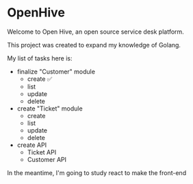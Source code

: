 # OpenHive


Welcome to Open Hive, an open source service desk platform.

This project was created to expand my knowledge of Golang.

My list of tasks here is:
* finalize "Customer" module
    * create ✅
    * list 
    * update 
    * delete
* create "Ticket" module
    * create 
    * list 
    * update 
    * delete
* create API 
    * Ticket API
    * Customer API

In the meantime, I'm going to study react to make the front-end